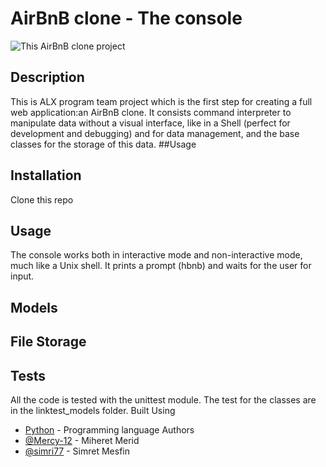 # AirBnB clone - The console
![This AirBnB clone project](https://s3.amazonaws.com/alx-intranet.hbtn.io/uploads/medias/2018/6/65f4a1dd9c51265f49d0.png?X-Amz-Algorithm=AWS4-HMAC-SHA256&X-Amz-Credential=AKIARDDGGGOUSBVO6H7D%2F20220804%2Fus-east-1%2Fs3%2Faws4_request&X-Amz-Date=20220804T082533Z&X-Amz-Expires=86400&X-Amz-SignedHeaders=host&X-Amz-Signature=6b9c6a485dc78b1b191e53332280305cfdb6cea9fac0f677e5575019b01e114b)
## Description
This is ALX program team project which is  the first step for creating a full web application:an AirBnB clone. It consists command interpreter to manipulate data without a visual interface, like in a Shell (perfect for development and debugging) and for data management, and the base classes for the storage of this data.
##Usage

## Installation
Clone this repo
## Usage
The console works both in interactive mode and non-interactive mode, much like a Unix shell. It prints a prompt (hbnb) and waits for the user for input.
## Models
## File Storage
## Tests
All the code is tested with the unittest module. The test for the classes are in the linktest_models folder.
Built Using
- [Python](https://www.python.org) - Programming language
Authors
- [@Mercy-12](https://github.com/Mercy-12) - Miheret Merid
- [@simri77](https://github.com/simri77) - Simret Mesfin